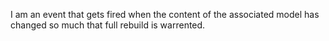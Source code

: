 I am an event that gets fired when the content of the associated model has changed so much that full rebuild is warrented.